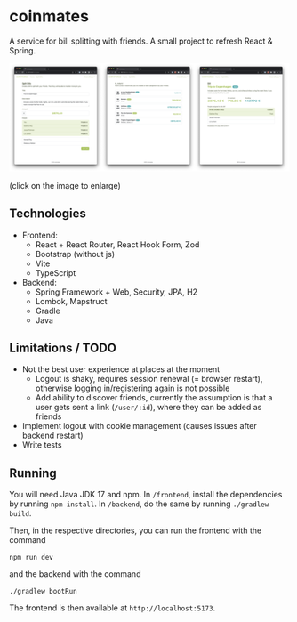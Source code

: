 # coinmates

A service for bill splitting with friends. A small project to refresh React & Spring.

![Screenshots](images/screenshots.png)

(click on the image to enlarge)

## Technologies

- Frontend:
  - React + React Router, React Hook Form, Zod
  - Bootstrap (without js)
  - Vite
  - TypeScript
- Backend:
  - Spring Framework + Web, Security, JPA, H2
  - Lombok, Mapstruct
  - Gradle
  - Java

## Limitations / TODO

- Not the best user experience at places at the moment
	- Logout is shaky, requires session renewal (= browser restart), otherwise logging in/registering again is not possible
	- Add ability to discover friends, currently the assumption is that a user gets sent a link (`/user/:id`), where they can be added as friends
- Implement logout with cookie management (causes issues after backend restart)
- Write tests

## Running

You will need Java JDK 17 and npm. In `/frontend`, install the dependencies by running `npm install`. In `/backend`, do the same by running `./gradlew build`.

Then, in the respective directories, you can run the frontend with the command

```
npm run dev
```

and the backend with the command

```
./gradlew bootRun
```

The frontend is then available at `http://localhost:5173`.
